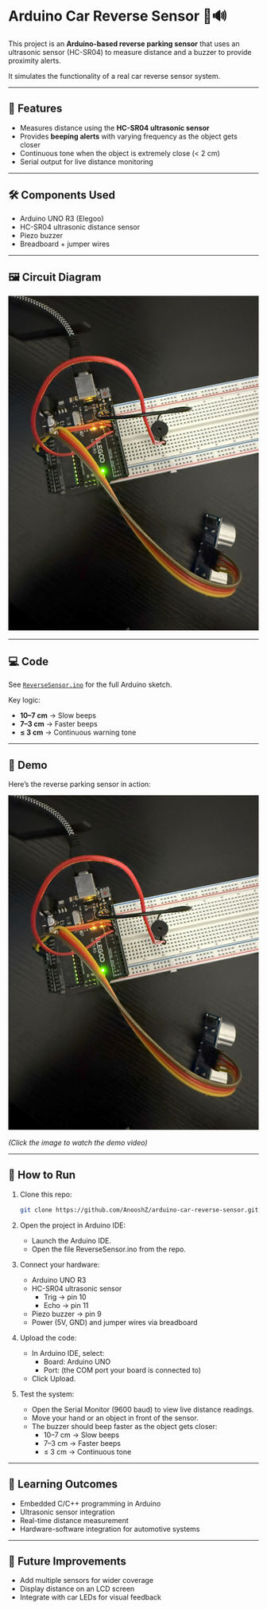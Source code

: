 # Arduino Car Reverse Sensor 🚗🔊

This project is an **Arduino-based reverse parking sensor** that uses an ultrasonic sensor (HC-SR04) to measure distance and a buzzer to provide proximity alerts.  

It simulates the functionality of a real car reverse sensor system.

---

## 🔧 Features
- Measures distance using the **HC-SR04 ultrasonic sensor**  
- Provides **beeping alerts** with varying frequency as the object gets closer  
- Continuous tone when the object is extremely close (< 2 cm)  
- Serial output for live distance monitoring

---

## 🛠️ Components Used
- Arduino UNO R3 (Elegoo)
- HC-SR04 ultrasonic distance sensor
- Piezo buzzer
- Breadboard + jumper wires

---

## 🖼️ Circuit Diagram
![Circuit](circuit.jpg)

---

## 💻 Code
See [`ReverseSensor.ino`](ReverseSensor.ino) for the full Arduino sketch.  

Key logic:
- **10–7 cm** → Slow beeps  
- **7–3 cm** → Faster beeps  
- **≤ 3 cm** → Continuous warning tone  

---

## 🎥 Demo

Here’s the reverse parking sensor in action:

[![Demo Video](Circuit.jpg)](demo.mp4)

*(Click the image to watch the demo video)*

---


## 🚀 How to Run
1. Clone this repo:
   ```bash
   git clone https://github.com/AnooshZ/arduino-car-reverse-sensor.git
   
2. Open the project in Arduino IDE:
   - Launch the Arduino IDE.
   - Open the file ReverseSensor.ino from the repo.

3. Connect your hardware:
   - Arduino UNO R3
   - HC-SR04 ultrasonic sensor
     - Trig → pin 10
     - Echo → pin 11
   - Piezo buzzer → pin 9
   - Power (5V, GND) and jumper wires via breadboard

4. Upload the code:
   - In Arduino IDE, select:
     - Board: Arduino UNO
     - Port: (the COM port your board is connected to)
   - Click Upload.

5. Test the system:
   - Open the Serial Monitor (9600 baud) to view live distance readings.
   - Move your hand or an object in front of the sensor.
   - The buzzer should beep faster as the object gets closer:
     - 10–7 cm → Slow beeps
     - 7–3 cm → Faster beeps
     - ≤ 3 cm → Continuous tone

---

## 📌 Learning Outcomes
- Embedded C/C++ programming in Arduino
- Ultrasonic sensor integration
- Real-time distance measurement
- Hardware-software integration for automotive systems

---

## 🔮 Future Improvements
- Add multiple sensors for wider coverage
- Display distance on an LCD screen
- Integrate with car LEDs for visual feedback


   
